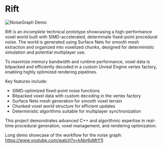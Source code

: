 # Rift

![NoiseGraph Demo](Media/NoiseGraphShowcase.gif)

Rift is an *incomplete* technical prototype showcasing a high-performance voxel world built with SIMD-accelerated, determinate fixed-point procedural noise. The world is generated using Surface Nets for smooth mesh extraction and organized into voxelized chunks, designed for deterministic simulation and potential multiplayer use.

To maximize memory bandwidth and runtime performance, voxel data is bitpacked and efficiently decoded in a custom Unreal Engine vertex factory, enabling highly optimized rendering pipelines.

Key features include:
- SIMD-optimized fixed-point noise functions
- Bitpacked voxel data with custom decoding in the vertex factory
- Surface Nets mesh generation for smooth voxel terrain
- Chunked voxel world structure for efficient updates
- Deterministic algorithms suitable for multiplayer synchronization

This project demonstrates advanced C++ and algorithmic expertise in real-time procedural generation, voxel management, and rendering optimization.


Long demo showcase of the workflow for the noise graph:
https://www.youtube.com/watch?v=kAbr6sMtY1I
